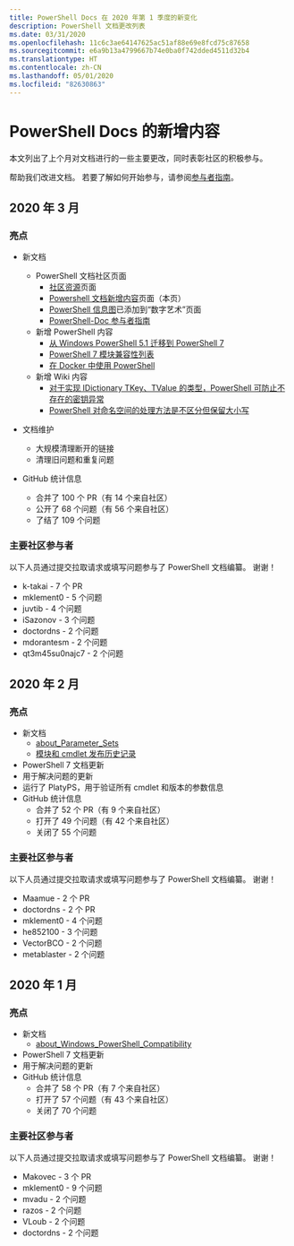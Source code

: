 ```yaml
---
title: PowerShell Docs 在 2020 年第 1 季度的新变化
description: PowerShell 文档更改列表
ms.date: 03/31/2020
ms.openlocfilehash: 11c6c3ae64147625ac51af88e69e8fcd75c87658
ms.sourcegitcommit: e6a9b13a4799667b74e0ba0f742dded4511d32b4
ms.translationtype: HT
ms.contentlocale: zh-CN
ms.lasthandoff: 05/01/2020
ms.locfileid: "82630863"
---
```

# <a name="whats-new-in-powershell-docs"></a>PowerShell Docs 的新增内容

本文列出了上个月对文档进行的一些主要更改，同时表彰社区的积极参与。

帮助我们改进文档。 若要了解如何开始参与，请参阅[参与者指南][contrib]。

## <a name="2020-march"></a>2020 年 3 月

### <a name="highlights"></a>亮点

- 新文档
  - PowerShell 文档社区页面
    - [社区资源](/powershell/scripting/community/community-support)页面
    - [Powershell 文档新增内容](#2020-march)页面（本页）
    - [PowerShell 信息图](https://github.com/MicrosoftDocs/PowerShell-Docs/blob/staging/assets/PowerShell_7_Infographic.pdf)已添加到“数字艺术”页面
    - [PowerShell-Doc 参与者指南](/powershell/scripting/community/contributing/overview?view=powershell-7)
  - 新增 PowerShell 内容
    - [从 Windows PowerShell 5.1 迁移到 PowerShell 7](/powershell/scripting/whats-new/migrating-from-windows-powershell-51-to-powershell-7)
    - [PowerShell 7 模块兼容性列表](/PowerShell/scripting/whats-new/module-compatibility)
    - [在 Docker 中使用 PowerShell](/powershell/scripting/install/powershell-in-docker)
  - 新增 Wiki 内容
    - [对于实现 IDictionary TKey、TValue 的类型，PowerShell 可防止不存在的密钥异常](https://github.com/MicrosoftDocs/PowerShell-Docs/wiki/PowerShell-prevents-exceptions-for-non-existent-keys-for-types-that-implement-IDictionary-TKey,-TValue-)
    - [PowerShell 对命名空间的处理方法是不区分但保留大小写](https://github.com/MicrosoftDocs/PowerShell-Docs/wiki/PowerShell's-treatment-of-namespaces-is-case-insensitive-but-case-preserving)

- 文档维护
  - 大规模清理断开的链接
  - 清理旧问题和重复问题

- GitHub 统计信息
  - 合并了 100 个 PR（有 14 个来自社区）
  - 公开了 68 个问题（有 56 个来自社区）
  - 了结了 109 个问题

### <a name="top-community-contributors"></a>主要社区参与者

以下人员通过提交拉取请求或填写问题参与了 PowerShell 文档编纂。 谢谢！

- k-takai - 7 个 PR
- mklement0 - 5 个问题
- juvtib - 4 个问题
- iSazonov - 3 个问题
- doctordns - 2 个问题
- mdorantesm - 2 个问题
- qt3m45su0najc7 - 2 个问题

## <a name="2020-february"></a>2020 年 2 月

### <a name="highlights"></a>亮点

- 新文档
  - [about_Parameter_Sets](/powershell/module/microsoft.powershell.core/about/about_parameter_sets)
  - [模块和 cmdlet 发布历史记录](/powershell/scripting/whats-new/cmdlet-versions)
- PowerShell 7 文档更新
- 用于解决问题的更新
- 运行了 PlatyPS，用于验证所有 cmdlet 和版本的参数信息
- GitHub 统计信息
  - 合并了 52 个 PR（有 9 个来自社区）
  - 打开了 49 个问题（有 42 个来自社区）
  - 关闭了 55 个问题

### <a name="top-community-contributors"></a>主要社区参与者

以下人员通过提交拉取请求或填写问题参与了 PowerShell 文档编纂。 谢谢！

- Maamue - 2 个 PR
- doctordns - 2 个 PR
- mklement0 - 4 个问题
- he852100 - 3 个问题
- VectorBCO - 2 个问题
- metablaster - 2 个问题

## <a name="2020-january"></a>2020 年 1 月

### <a name="highlights"></a>亮点

- 新文档
  - [about_Windows_PowerShell_Compatibility](/powershell/module/microsoft.powershell.core/about/about_Windows_PowerShell_Compatibility)
- PowerShell 7 文档更新
- 用于解决问题的更新
- GitHub 统计信息
  - 合并了 58 个 PR（有 7 个来自社区）
  - 打开了 57 个问题（有 43 个来自社区）
  - 关闭了 70 个问题

### <a name="top-community-contributors"></a>主要社区参与者

以下人员通过提交拉取请求或填写问题参与了 PowerShell 文档编纂。 谢谢！

- Makovec - 3 个 PR
- mklement0 - 9 个问题
- mvadu - 2 个问题
- razos - 2 个问题
- VLoub - 2 个问题
- doctordns - 2 个问题

<!-- Link references -->
[contrib]: contributing/overview.md